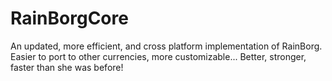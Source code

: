 # RainBorgCore
An updated, more efficient, and cross platform implementation of RainBorg. Easier to port to other currencies, more customizable... Better, stronger, faster than she was before!
